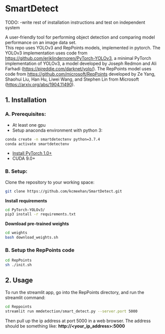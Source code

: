 # SmartDetect
TODO:
-write rest of installation instructions and test on independent system

A user-friendly tool for performing object detection and comparing model performance on an image data set.  
This repo uses YOLOv3 and RepPoints models, implemented in pytorch.
The YOLOv3 implementation uses code from https://github.com/eriklindernoren/PyTorch-YOLOv3, a minimal PyTorch implementation of YOLOv3, a model developed by Joseph Redmon and Ali Farhadi (https://pjreddie.com/darknet/yolo/). The RepPoints model uses code from  https://github.com/microsoft/RepPoints developed by Ze Yang, Shaohui Liu, Han Hu, Liwei Wang, and Stephen Lin from Microsoft (https://arxiv.org/abs/1904.11490).
 

## 1. Installation

### A. Prerequisites: 
- At least one gpu
- Setup anaconda environment with python 3:
```bash
conda create -n smartdetectenv python=3.7.4
conda activate smartdetectenv
```
- [Install PyTorch 1.0+](https://pytorch.org/get-started/locally/)
- CUDA 9.0+

### B. Setup:

Clone the repository to your working space:
```bash
git clone https://github.com/kcmeehan/SmartDetect.git
```

**Install requirements**
```bash
cd PyTorch-YOLOv3/
pip3 install -r requirements.txt
```

**Download pre-trained weights**
```bash
cd weights
bash download_weights.sh
```

### B. Setup the RepPoints code

```bash
cd RepPoints
sh ./init.sh
```

## 2. Usage

To run the streamlit app, go into the RepPoints directory, and run the streamlit command:

```bash
cd Reppoints
streamlit run mmdetection/smart_detect.py --server.port 5000
```

Then pull up the ip address at port 5000 in a web browser. The address should be something like: 
**http://<your_ip_address>:5000**
